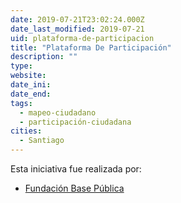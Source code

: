 ```yaml
---
date: 2019-07-21T23:02:24.000Z
date_last_modified: 2019-07-21
uid: plataforma-de-participacion
title: "Plataforma De Participación"
description: ""
type: 
website: 
date_ini: 
date_end: 
tags:
  - mapeo-ciudadano
  - participación-ciudadana
cities: 
  - Santiago
---
```


Esta iniciativa fue realizada por:

- [Fundación Base Pública](/i/fundacion-base-publica.html)
